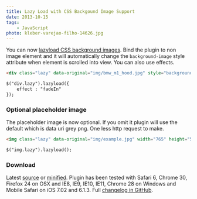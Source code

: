 ```yaml
---
title: Lazy Load with CSS Backgound Image Support
date: 2013-10-15
tags:
    - JavaScript
photo: kleber-varejao-filho-14626.jpg
---
```


You can now [lazyload CSS background images](http://www.appelsiini.net/projects/lazyload/enabled_background.html). Bind the plugin to non image element and it will automatically change the <code>background-image</code> style attribute when element is scrolled into view. You can also use effects.

```html
<div class="lazy" data-original="img/bmw_m1_hood.jpg" style="background-image: url('img/grey.gif'); width: 765px; height: 574px;"></div>

$("div.lazy").lazyload({
    effect : "fadeIn"
});
```

<!--more-->

### Optional placeholder image

The placeholder image is now optional. If you omit it plugin will use the default which is data uri grey png. One less http request to make.

```html
<img class="lazy" data-original="img/example.jpg" width="765" height="574">

$("img.lazy").lazyload();
```

### Download

Latest [source](https://raw.github.com/tuupola/jquery_lazyload/master/jquery.lazyload.js) or [minified](https://raw.github.com/tuupola/jquery_lazyload/master/jquery.lazyload.min.js). Plugin has been tested with Safari 6, Chrome 30, Firefox 24 on OSX and IE8, IE9, IE10, IE11, Chrome 28 on Windows and Mobile Safari on iOS 7.02 and 6.1.3. Full [changelog in GitHub](https://github.com/tuupola/jquery_lazyload#changelog).